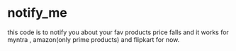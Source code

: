 # notify_me
this code is to notify you about your fav products price falls and it works for myntra , amazon(only prime products) and flipkart for now. 
